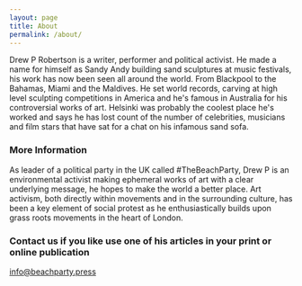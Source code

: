 ```yaml
---
layout: page
title: About
permalink: /about/
---
```


Drew P Robertson is a writer, performer and political activist. He made a name for himself as Sandy Andy building sand sculptures at music festivals, his work has now been seen all around the world. From Blackpool to the Bahamas, Miami and the Maldives. He set world records, carving at high level sculpting competitions in America and he's famous in Australia for his controversial works of art. Helsinki was probably the coolest place he's worked and says he has lost count of the number of celebrities, musicians and film stars that have sat for a chat on his infamous sand sofa. 

### More Information

As leader of a political party in the UK called #TheBeachParty, Drew P is an environmental activist making ephemeral works of art with a clear underlying message, he hopes to make the world a better place. Art activism, both directly within movements and in the surrounding culture, has been a key element of social protest as he enthusiastically builds upon grass roots movements in the heart of London.

### Contact us if you like use one of his articles in your print or online publication

[info@beachparty.press](mailto:info@beachparty.press)

